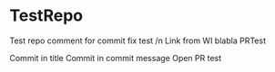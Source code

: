 # TestRepo
Test repo
comment for commit
fix test
/n
Link from WI
blabla
PRTest

Commit in title
Commit in commit message
Open PR test
